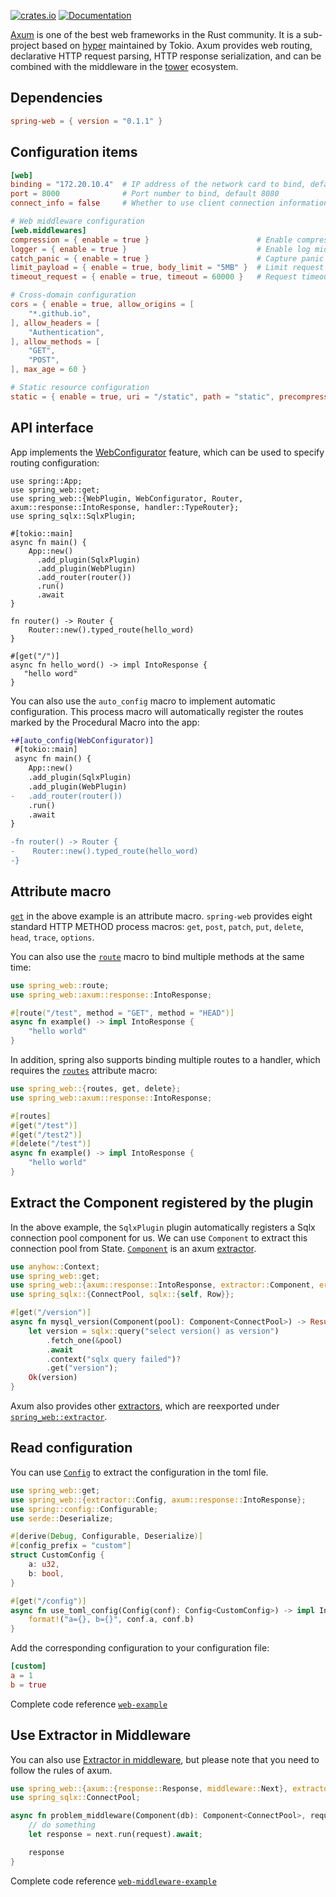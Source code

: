 [![crates.io](https://img.shields.io/crates/v/spring-web.svg)](https://crates.io/crates/spring-web)
[![Documentation](https://docs.rs/spring-web/badge.svg)](https://docs.rs/spring-web)

[Axum](https://github.com/tokio-rs/axum) is one of the best web frameworks in the Rust community. It is a sub-project based on [hyper](https://github.com/hyperium/hyper) maintained by Tokio. Axum provides web routing, declarative HTTP request parsing, HTTP response serialization, and can be combined with the middleware in the [tower](https://github.com/tower-rs) ecosystem.

## Dependencies

```toml
spring-web = { version = "0.1.1" }
```

## Configuration items

```toml
[web]
binding = "172.20.10.4"  # IP address of the network card to bind, default 127.0.0.1
port = 8000              # Port number to bind, default 8080
connect_info = false     # Whether to use client connection information

# Web middleware configuration
[web.middlewares]
compression = { enable = true }                        # Enable compression middleware
logger = { enable = true }                             # Enable log middleware
catch_panic = { enable = true }                        # Capture panic generated by handler
limit_payload = { enable = true, body_limit = "5MB" }  # Limit request body size
timeout_request = { enable = true, timeout = 60000 }   # Request timeout 60s

# Cross-domain configuration
cors = { enable = true, allow_origins = [
    "*.github.io",
], allow_headers = [
    "Authentication",
], allow_methods = [
    "GET",
    "POST",
], max_age = 60 }

# Static resource configuration
static = { enable = true, uri = "/static", path = "static", precompressed = true, fallback = "index.html" }
```

## API interface

App implements the [WebConfigurator](https://docs.rs/spring-web/latest/spring_web/trait.WebConfigurator.html) feature, which can be used to specify routing configuration:

```no_run, rust, linenos, hl_lines=6 10-18
use spring::App;
use spring_web::get;
use spring_web::{WebPlugin, WebConfigurator, Router, axum::response::IntoResponse, handler::TypeRouter};
use spring_sqlx::SqlxPlugin;

#[tokio::main]
async fn main() {
    App::new()
      .add_plugin(SqlxPlugin)
      .add_plugin(WebPlugin)
      .add_router(router())
      .run()
      .await
}

fn router() -> Router {
    Router::new().typed_route(hello_word)
}

#[get("/")]
async fn hello_word() -> impl IntoResponse {
   "hello word"
}
```

You can also use the `auto_config` macro to implement automatic configuration. This process macro will automatically register the routes marked by the Procedural Macro into the app:

```diff
+#[auto_config(WebConfigurator)]
 #[tokio::main]
 async fn main() {
    App::new()
    .add_plugin(SqlxPlugin)
    .add_plugin(WebPlugin)
-   .add_router(router())
    .run()
    .await
}

-fn router() -> Router {
-    Router::new().typed_route(hello_word)
-}
```

## Attribute macro

[`get`](https://docs.rs/spring-macros/latest/spring_macros/attr.get.html) in the above example is an attribute macro. `spring-web` provides eight standard HTTP METHOD process macros: `get`, `post`, `patch`, `put`, `delete`, `head`, `trace`, `options`.

You can also use the [`route`](https://docs.rs/spring-macros/latest/spring_macros/attr.route.html) macro to bind multiple methods at the same time:

```rust
use spring_web::route;
use spring_web::axum::response::IntoResponse;

#[route("/test", method = "GET", method = "HEAD")]
async fn example() -> impl IntoResponse {
    "hello world"
}
```

In addition, spring also supports binding multiple routes to a handler, which requires the [`routes`](https://docs.rs/spring-macros/latest/spring_macros/attr.routes.html) attribute macro:

```rust
use spring_web::{routes, get, delete};
use spring_web::axum::response::IntoResponse;

#[routes]
#[get("/test")]
#[get("/test2")]
#[delete("/test")]
async fn example() -> impl IntoResponse {
    "hello world"
}
```

## Extract the Component registered by the plugin

In the above example, the `SqlxPlugin` plugin automatically registers a Sqlx connection pool component for us. We can use `Component` to extract this connection pool from State. [`Component`](https://docs.rs/spring-web/latest/spring_web/extractor/struct.Component.html) is an axum [extractor](https://docs.rs/axum/latest/axum/extract/index.html).

```rust
use anyhow::Context;
use spring_web::get;
use spring_web::{axum::response::IntoResponse, extractor::Component, error::Result};
use spring_sqlx::{ConnectPool, sqlx::{self, Row}};

#[get("/version")]
async fn mysql_version(Component(pool): Component<ConnectPool>) -> Result<String> {
    let version = sqlx::query("select version() as version")
        .fetch_one(&pool)
        .await
        .context("sqlx query failed")?
        .get("version");
    Ok(version)
}
```

Axum also provides other [extractors](https://docs.rs/axum/latest/axum/extract/index.html), which are reexported under [`spring_web::extractor`](https://docs.rs/spring-web/latest/spring_web/extractor/index.html).

## Read configuration

You can use [`Config`](https://docs.rs/spring-web/latest/spring_web/extractor/struct.Config.html) to extract the configuration in the toml file.


```rust
use spring_web::get;
use spring_web::{extractor::Config, axum::response::IntoResponse};
use spring::config::Configurable;
use serde::Deserialize;

#[derive(Debug, Configurable, Deserialize)]
#[config_prefix = "custom"]
struct CustomConfig {
    a: u32,
    b: bool,
}

#[get("/config")]
async fn use_toml_config(Config(conf): Config<CustomConfig>) -> impl IntoResponse {
    format!("a={}, b={}", conf.a, conf.b)
}
```

Add the corresponding configuration to your configuration file:

```toml
[custom]
a = 1
b = true
```

Complete code reference [`web-example`][web-example]

[web-example]: https://github.com/spring-rs/spring-rs/tree/master/examples/web-example

## Use Extractor in Middleware

You can also use [Extractor in middleware](https://docs.rs/axum/latest/axum/middleware/fn.from_fn.html), but please note that you need to follow the rules of axum.

```rust
use spring_web::{axum::{response::Response, middleware::Next}, extractor::{Request, Component}};
use spring_sqlx::ConnectPool;

async fn problem_middleware(Component(db): Component<ConnectPool>, request: Request, next: Next) -> Response {
    // do something
    let response = next.run(request).await;

    response
}
```

Complete code reference [`web-middleware-example`][web-middleware-example]

[web-middleware-example]: https://github.com/spring-rs/spring-rs/tree/master/examples/web-middleware-example
